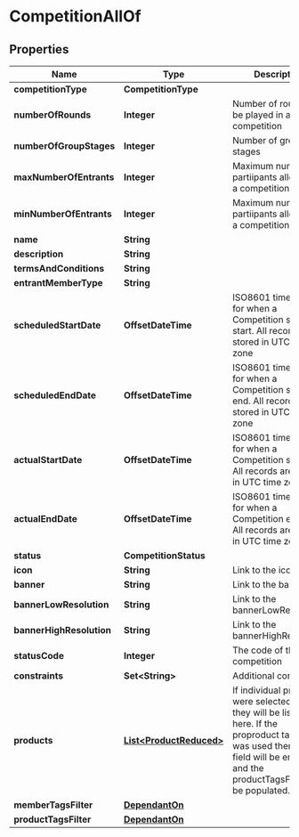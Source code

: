 

# CompetitionAllOf


## Properties

Name | Type | Description | Notes
------------ | ------------- | ------------- | -------------
**competitionType** | **CompetitionType** |  |  [optional]
**numberOfRounds** | **Integer** | Number of rounds to be played in a competition |  [optional]
**numberOfGroupStages** | **Integer** | Number of group stages |  [optional]
**maxNumberOfEntrants** | **Integer** | Maximum number of partiipants allowed in a competition |  [optional]
**minNumberOfEntrants** | **Integer** | Maximum number of partiipants allowed in a competition |  [optional]
**name** | **String** |  |  [optional]
**description** | **String** |  |  [optional]
**termsAndConditions** | **String** |  |  [optional]
**entrantMemberType** | **String** |  |  [optional]
**scheduledStartDate** | **OffsetDateTime** | ISO8601 timestamp for when a Competition should start. All records are stored in UTC time zone |  [optional]
**scheduledEndDate** | **OffsetDateTime** | ISO8601 timestamp for when a Competition should end. All records are stored in UTC time zone |  [optional]
**actualStartDate** | **OffsetDateTime** | ISO8601 timestamp for when a Competition started. All records are stored in UTC time zone |  [optional] [readonly]
**actualEndDate** | **OffsetDateTime** | ISO8601 timestamp for when a Competition ended. All records are stored in UTC time zone |  [optional] [readonly]
**status** | **CompetitionStatus** |  |  [optional]
**icon** | **String** | Link to the icon |  [optional]
**banner** | **String** | Link to the banner |  [optional]
**bannerLowResolution** | **String** | Link to the bannerLowResolution |  [optional]
**bannerHighResolution** | **String** | Link to the bannerHighResolution |  [optional]
**statusCode** | **Integer** | The code of the competition |  [optional] [readonly]
**constraints** | **Set&lt;String&gt;** | Additional constraints |  [optional]
**products** | [**List&lt;ProductReduced&gt;**](ProductReduced.md) | If individual product were selected then they will be listed here. If the proproduct tags filter was used then this field will be empty and the productTagsFilter will be populated. |  [optional]
**memberTagsFilter** | [**DependantOn**](DependantOn.md) |  |  [optional]
**productTagsFilter** | [**DependantOn**](DependantOn.md) |  |  [optional]



